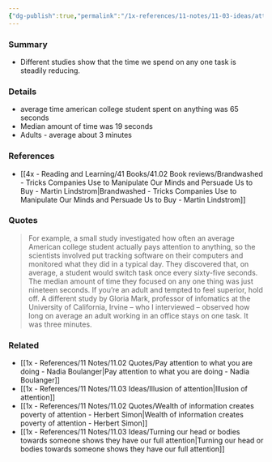 ```yaml
---
{"dg-publish":true,"permalink":"/1x-references/11-notes/11-03-ideas/attention-average-american-college-student-switches-tasks-every-65-seconds/","title":"Average American college student switches tasks every 65 seconds","created":"2025-01-21T21:41:25.378+03:00","updated":"2025-01-22T07:54:23.130+03:00"}
---
```



### Summary
- Different studies show that the time we spend on any one task is steadily reducing.

### Details
- average time american college student spent on anything was 65 seconds
- Median amount of time was 19 seconds
- Adults - average about 3 minutes

### References
- [[4x - Reading and Learning/41 Books/41.02 Book reviews/Brandwashed - Tricks Companies Use to Manipulate Our Minds and Persuade Us to Buy - Martin Lindstrom\|Brandwashed - Tricks Companies Use to Manipulate Our Minds and Persuade Us to Buy - Martin Lindstrom]]

### Quotes
> For example, a small study investigated how often an average American college student actually pays attention to anything, so the scientists involved put tracking software on their computers and monitored what they did in a typical day. They discovered that, on average, a student would switch task once every sixty-five seconds. The median amount of time they focused on any one thing was just nineteen seconds. If you’re an adult and tempted to feel superior, hold off. A different study by Gloria Mark, professor of infomatics at the University of California, Irvine – who I interviewed – observed how long on average an adult working in an office stays on one task. It was three minutes.

### Related
- [[1x - References/11 Notes/11.02 Quotes/Pay attention to what you are doing - Nadia Boulanger\|Pay attention to what you are doing - Nadia Boulanger]]
- [[1x - References/11 Notes/11.03 Ideas/Illusion of attention\|Illusion of attention]]
- [[1x - References/11 Notes/11.02 Quotes/Wealth of information creates poverty of attention - Herbert Simon\|Wealth of information creates poverty of attention - Herbert Simon]]
- [[1x - References/11 Notes/11.03 Ideas/Turning our head or bodies towards someone shows they have our full attention\|Turning our head or bodies towards someone shows they have our full attention]]